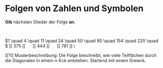 <!--
version:  0.0.1

language: de

@style
input {
    text-align: center;
}

.flex-container {
    display: flex;
    flex-wrap: wrap;
    align-items: stretch;
    gap: 20px;
}

.flex-child {
    flex: 1;
    min-width: 350px;
    margin-right: 20px;
}

@media (max-width: 400px) {
    .flex-child {
        flex: 100%;
        margin-right: 0;
    }
}
@end

formula: \carry   \textcolor{red}{\scriptsize #1}
formula: \digit   \rlap{\carry{#1}}\phantom{#2}#2
formula: \permil  \text{‰}

import: https://raw.githubusercontent.com/LiaTemplates/Tikz-Jax/main/README.md

script: https://cdn.jsdelivr.net/gh/LiaTemplates/Tikz-Jax@main/dist/index.js


tags: Folgen, sehr schwer, normal, Angeben

comment: Welche Zahl, welches Symbol kommt als nächstes?

author: Martin Lommatzsch

-->




# Folgen von Zahlen und Symbolen

**Gib** nächsten Glieder der Folge **an**.


<br>


<section class="flex-container">

<div class="flex-child">


$1 \quad 4 \quad 11 \quad 24 \quad 50 \quad 80 \quad 154 \quad 220 \quad $ [[ 375 ]] $\quad$ [[ 444 ]] $\quad$ [[ 781 ]] \

[[?]] Musterbeschreibung: Die Folge beschreibt, wie viele Teilflächen durch die Diagonalen in einem $n$-Eck entstehen. Startend mit einem Dreieck.

</div>

</section>

<br>
<br>
<br>
<br>